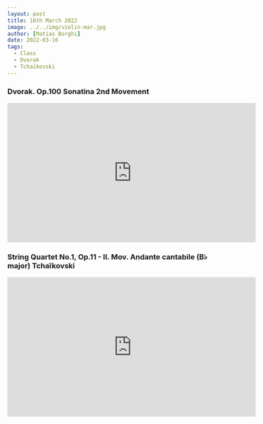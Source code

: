 ```yaml
---
layout: post
title: 16th March 2022
image: ../../img/violin-mar.jpg
author: [Matias Borghi]
date: 2022-03-16
tags:
  - Class
  - Dvorak
  - Tchaïkovski
---
```


### Dvorak. Op.100 Sonatina 2nd Movement

<iframe width="560" height="315" src="https://www.youtube.com/embed/v0g9pMRhyE4" title="YouTube video player" frameborder="0" allow="accelerometer; autoplay; clipboard-write; encrypted-media; gyroscope; picture-in-picture" allowfullscreen></iframe>

### String Quartet No.1, Op.11 - II. Mov. Andante cantabile (B♭ major) Tchaïkovski

<iframe width="560" height="315" src="https://www.youtube.com/embed/sFUoKM7OY3E" title="YouTube video player" frameborder="0" allow="accelerometer; autoplay; clipboard-write; encrypted-media; gyroscope; picture-in-picture" allowfullscreen></iframe>